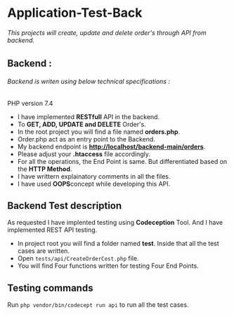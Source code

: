 # Application-Test-Back
###### This projects will create, update and delete order's through API from backend.

## Backend :
###### Backend is writen using below technical specifications :  
PHP version 7.4

- I have implemented **RESTfull** API in the backend.
- To **GET, ADD, UPDATE and DELETE** Order's.
- In the root project you will find a file named **orders.php**.
- Order.php act as an entry point to the Backend.
- My backend endpoint is **[http://localhost/backend-main/orders](http://localhost/backend-main/orders)**.
- Please adjust your **.htaccess** file accordingly.
- For all the operations, the End Point is same. But differentiated based on the **HTTP Method**.
- I have writtern explainatory comments in all the files.
- I have used **OOPS**concept while developing this API.

## Backend Test description 
As requested I have implented testing using **Codeception** Tool.
And I have implemented REST API testing.

- In project root you will find a folder named **test**. Inside that all the test cases are written.
- Open ```tests/api/CreateOrderCest.php``` file.
- You will find Four functions written for testing Four End Points.

## Testing commands
Run ```php vendor/bin/codecept run api``` to run all the test cases.